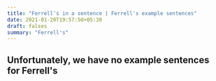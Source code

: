 ```yaml
---
title: "Ferrell's in a sentence | Ferrell's example sentences"
date: 2021-01-20T19:57:50+05:30
draft: falses
summary: "Ferrell's"
---
```

## Unfortunately, we have no example sentences for Ferrell's                 
